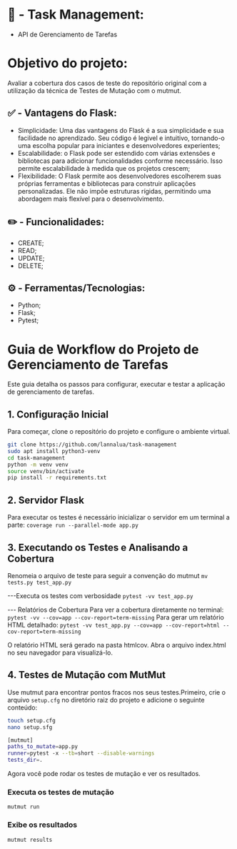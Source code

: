 # 📝 - Task Management:
- API de Gerenciamento de Tarefas

# Objetivo do projeto:
Avaliar a cobertura dos casos de teste do repositório original com a utilização da técnica de Testes de Mutação com o mutmut. 

## ✅ - Vantagens do Flask:

- Simplicidade: Uma das vantagens do Flask é a sua simplicidade e sua facilidade no aprendizado. Seu código é legivel e intuitivo, tornando-o uma escolha popular para iniciantes e desenvolvedores experientes;
- Escalabilidade: o Flask pode ser estendido com várias extensões e bibliotecas para adicionar funcionalidades conforme necessário. Isso permite escalabilidade à medida que os projetos crescem;
- Flexibilidade: O Flask permite aos desenvolvedores escolherem suas próprias ferramentas e bibliotecas para construir aplicações personalizadas. Ele não impõe estruturas rígidas, permitindo uma abordagem mais flexível para o desenvolvimento.

## ✏️ - Funcionalidades: 

- CREATE;
- READ;
- UPDATE;
- DELETE;

## ⚙️ - Ferramentas/Tecnologias:

- Python;
- Flask;
- Pytest;

# Guia de Workflow do Projeto de Gerenciamento de Tarefas

Este guia detalha os passos para configurar, executar e testar a aplicação de gerenciamento de tarefas.

## 1. Configuração Inicial

Para começar, clone o repositório do projeto e configure o ambiente virtual.

```sh 
git clone https://github.com/lannalua/task-management
sudo apt install python3-venv
cd task-management
python -m venv venv
source venv/bin/activate
pip install -r requirements.txt
```

## 2. Servidor Flask

Para executar os testes é necessário inicializar o servidor em um terminal a parte:
```coverage run --parallel-mode app.py```

## 3. Executando os Testes e Analisando a Cobertura

Renomeia o arquivo de teste para seguir a convenção do mutmut
```mv tests.py test_app.py```

---Executa os testes com verbosidade
```pytest -vv test_app.py```

--- Relatórios de Cobertura
Para ver a cobertura diretamente no terminal:
```pytest -vv --cov=app --cov-report=term-missing```
Para gerar um relatório HTML detalhado:
```pytest -vv test_app.py --cov=app --cov-report=html --cov-report=term-missing```

O relatório HTML será gerado na pasta htmlcov. Abra o arquivo index.html no seu navegador para visualizá-lo.

## 4. Testes de Mutação com MutMut

Use mutmut para encontrar pontos fracos nos seus testes.Primeiro, crie o arquivo ```setup.cfg``` no diretório raiz do projeto e adicione o seguinte conteúdo:
```sh
touch setup.cfg
nano setup.sfg
```

```sh
[mutmut]
paths_to_mutate=app.py
runner=pytest -x --tb=short --disable-warnings
tests_dir=.
```

Agora você pode rodar os testes de mutação e ver os resultados.
### Executa os testes de mutação
```mutmut run```

### Exibe os resultados
```mutmut results```
